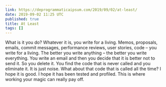 ```yaml
---
link: https://deprogrammaticaipsum.com/2019/09/02/at-least/
date: 2019-09-02 11:25 UTC
published: true
title: At Least
tags: []
---
```


What is it you do?  Whatever it is, you write for a living.  Memos, proposals, emails, commit messages, performance reviews, user stories, code – you write for a living.  The better you write anything – the better you write everything.  You write an email and then you decide that it is better not to send it. So you delete it.  You find the code that is never called and you eliminate it. It is just noise.  What about that code that is called all the time?  I hope it is good.  I hope it has been tested and profiled. This is where working your magic can really pay off.

